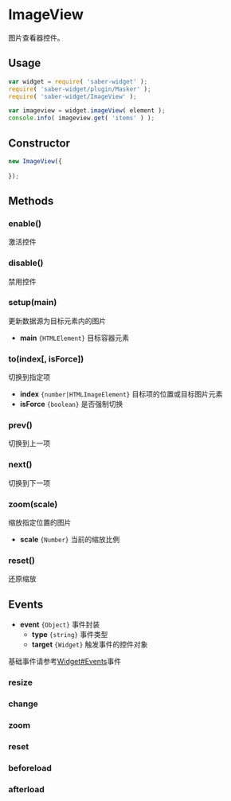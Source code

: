 # ImageView

图片查看器控件。


## Usage

``` javascript
var widget = require( 'saber-widget' );
require( 'saber-widget/plugin/Masker' );
require( 'saber-widget/ImageView' );

var imageview = widget.imageView( element );
console.info( imageview.get( 'items' ) );
```

## Constructor

```js
new ImageView({
    
});
```

## Methods

### enable()

激活控件

### disable()

禁用控件

### setup(main)

更新数据源为目标元素内的图片

* **main** `{HTMLElement}` 目标容器元素

### to(index[, isForce])

切换到指定项

* **index** `{number|HTMLImageElement}` 目标项的位置或目标图片元素
* **isForce** `{boolean}` 是否强制切换

### prev()

切换到上一项

### next()

切换到下一项

### zoom(scale)

缩放指定位置的图片

* **scale** `{Number}` 当前的缩放比例

### reset()

还原缩放

## Events

* **event** `{Object}` 事件封装
	* **type** `{string}` 事件类型
	* **target** `{Widget}` 触发事件的控件对象

基础事件请参考[Widget#Events](./api-widget.md#events)事件

### resize

### change

### zoom

### reset

### beforeload

### afterload
